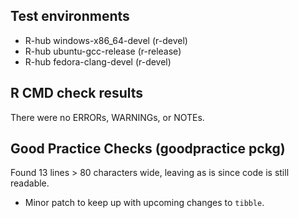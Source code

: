 ## Test environments
- R-hub windows-x86_64-devel (r-devel)
- R-hub ubuntu-gcc-release (r-release)
- R-hub fedora-clang-devel (r-devel)

## R CMD check results
There were no ERRORs, WARNINGs, or NOTEs. 
  
## Good Practice Checks (goodpractice pckg)
Found 13 lines > 80 characters wide, leaving as is since code is still readable.


* Minor patch to keep up with upcoming changes to `tibble`.
